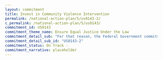 ```yaml
---
layout: commitment
title: Invest in Community Violence Intervention
permalink: /national-action-plan/5/us0143-2/
c_permalink: /national-action-plan/5/us0143/
commitment_id: US0143
commitment_theme_name: Ensure Equal Justice Under the Law
commitment_detail_sub: "For that reason, the Federal Government commits to… supporting the implementation of a dedicated 988 suicide and crisis care hotline; "
commitment_detail_sub_id: "US0143-2"
commitment_status: On Track -
commitment_narrative: placeholder
---
```


